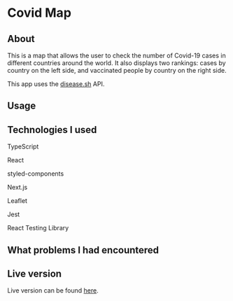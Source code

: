 # Covid Map

## About

This is a map that allows the user to check the number of Covid-19 cases in different countries around the world. It also displays two rankings: cases by country on the left side, and vaccinated people by country on the right side.

This app uses the [disease.sh]('https://disease.sh/') API.

## Usage

## Technologies I used

TypeScript

React

styled-components

Next.js

Leaflet

Jest

React Testing Library

## What problems I had encountered

## Live version

Live version can be found [here]('').
